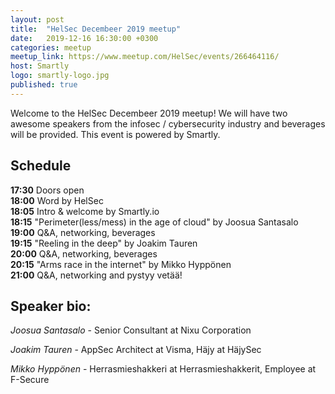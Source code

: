 ```yaml
---
layout: post
title:  "HelSec Decembeer 2019 meetup"
date:   2019-12-16 16:30:00 +0300
categories: meetup
meetup_link: https://www.meetup.com/HelSec/events/266464116/
host: Smartly
logo: smartly-logo.jpg
published: true
---
```


Welcome to the HelSec Decembeer 2019 meetup! We will have two awesome speakers from the infosec / cybersecurity industry and beverages will be provided. This event is powered by Smartly.

## Schedule

**17:30** Doors open  
**18:00** Word by HelSec  
**18:05** Intro & welcome by Smartly.io  
**18:15** "Perimeter(less/mess) in the age of cloud" by Joosua Santasalo  
**19:00** Q&A, networking, beverages  
**19:15** "Reeling in the deep" by Joakim Tauren  
**20:00** Q&A, networking, beverages  
**20:15** "Arms race in the internet" by Mikko Hyppönen  
**21:00** Q&A, networking and pystyy vetää!

## Speaker bio:

_Joosua Santasalo_ - Senior Consultant at Nixu Corporation

_Joakim Tauren_ - AppSec Architect at Visma, Häjy at HäjySec

_Mikko Hyppönen_ - Herrasmieshakkeri at Herrasmieshakkerit, Employee at F-Secure
